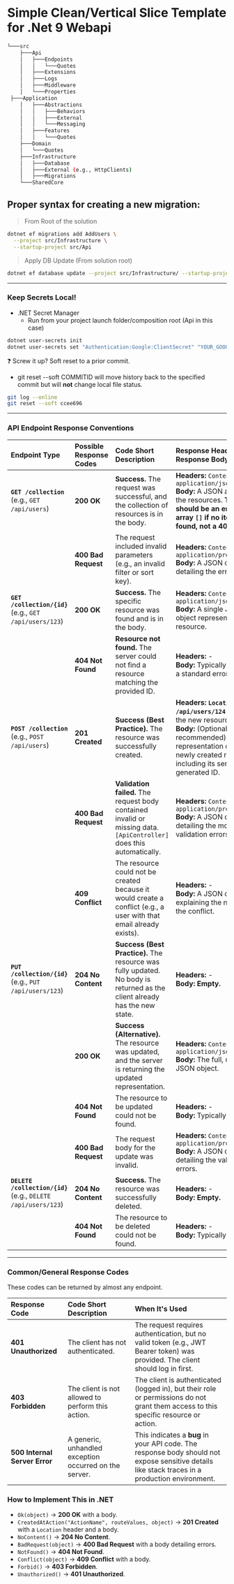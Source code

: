 
# Simple Clean/Vertical Slice Template for .Net 9 Webapi
```bash
└───src
    ├───Api
    │   ├───Endpoints
    │   │   └───Quotes
    │   ├───Extensions
    │   ├───Logs
    │   ├───Middleware
    │   └───Properties
 ├───Application
    │   ├───Abstractions
    │   │   ├───Behaviors
    │   │   ├───External
    │   │   └───Messaging
    │   ├───Features
    │   │   └───Quotes
    ├───Domain
    │   └───Quotes
    ├───Infrastructure
    │   ├───Database
    │   ├───External (e.g., HttpClients)
    │   ├───Migrations
    └───SharedCore
```


## Proper syntax for creating a new migration:
> From Root of the solution
```bash
dotnet ef migrations add AddUsers \
  --project src/Infrastructure \
  --startup-project src/Api
```
> Apply DB Update (From solution root)
```bash
dotnet ef database update --project src/Infrastructure/ --startup-project src/Api/
```
---
### Keep Secrets Local!
- .NET Secret Manager
  - Run from your project launch folder/composition root (Api in this case)
```bash
dotnet user-secrets init
dotnet user-secrets set "Authentication:Google:ClientSecret" "YOUR_GOOGLE_CLIENT_SECRET"
```

:question: Screw it up? Soft reset to a prior commit.
- git reset --soft COMMITID will move history back to the specified commit but will **not** change local file status.
```bash
git log --online
git reset --soft ccee696
```
---
### API Endpoint Response Conventions

| Endpoint Type | Possible Response Codes | Code Short Description | Response Headers & Response Body |
| :--- | :--- | :--- | :--- |
| **`GET /collection`** <br/> (e.g., `GET /api/users`) | **200 OK** | **Success.** The request was successful, and the collection of resources is in the body. | **Headers:** `Content-Type: application/json` <br/> **Body:** A JSON array of the resources. **This should be an empty array `[]` if no items are found, not a 404.** |
| | **400 Bad Request** | The request included invalid parameters (e.g., an invalid filter or sort key). | **Headers:** `Content-Type: application/problem+json` <br/> **Body:** A JSON object detailing the error. |
| **`GET /collection/{id}`** <br/> (e.g., `GET /api/users/123`) | **200 OK** | **Success.** The specific resource was found and is in the body. | **Headers:** `Content-Type: application/json` <br/> **Body:** A single JSON object representing the resource. |
| | **404 Not Found** | **Resource not found.** The server could not find a resource matching the provided ID. | **Headers:** - <br/> **Body:** Typically empty, or a standard error object. |
| **`POST /collection`** <br/> (e.g., `POST /api/users`) | **201 Created** | **Success (Best Practice).** The resource was successfully created. | **Headers:** **`Location: /api/users/124`** (URL to the new resource). <br/> **Body:** (Optional but recommended) A JSON representation of the newly created resource, including its server-generated ID. |
| | **400 Bad Request** | **Validation failed.** The request body contained invalid or missing data. `[ApiController]` does this automatically. | **Headers:** `Content-Type: application/problem+json` <br/> **Body:** A JSON object detailing the model validation errors. |
| | **409 Conflict** | The resource could not be created because it would create a conflict (e.g., a user with that email already exists). | **Headers:** - <br/> **Body:** A JSON object explaining the nature of the conflict. |
| **`PUT /collection/{id}`** <br/> (e.g., `PUT /api/users/123`) | **204 No Content** | **Success (Best Practice).** The resource was fully updated. No body is returned as the client already has the new state. | **Headers:** - <br/> **Body:** **Empty.** |
| | **200 OK** | **Success (Alternative).** The resource was updated, and the server is returning the updated representation. | **Headers:** `Content-Type: application/json` <br/> **Body:** The full, updated JSON object. |
| | **404 Not Found** | The resource to be updated could not be found. | **Headers:** - <br/> **Body:** Typically empty. |
| | **400 Bad Request** | The request body for the update was invalid. | **Headers:** `Content-Type: application/problem+json` <br/> **Body:** A JSON object detailing the validation errors. |
| **`DELETE /collection/{id}`** <br/> (e.g., `DELETE /api/users/123`) | **204 No Content** | **Success.** The resource was successfully deleted. | **Headers:** - <br/> **Body:** **Empty.** |
| | **404 Not Found** | The resource to be deleted could not be found. | **Headers:** - <br/> **Body:** Typically empty. |

---

### Common/General Response Codes

These codes can be returned by almost any endpoint.

| Response Code | Code Short Description | When It's Used |
| :--- | :--- | :--- |
| **401 Unauthorized** | The client has not authenticated. | The request requires authentication, but no valid token (e.g., JWT Bearer token) was provided. The client should log in first. |
| **403 Forbidden** | The client is not allowed to perform this action. | The client is authenticated (logged in), but their role or permissions do not grant them access to this specific resource or action. |
| **500 Internal Server Error** | A generic, unhandled exception occurred on the server. | This indicates a **bug** in your API code. The response body should not expose sensitive details like stack traces in a production environment. |

### How to Implement This in .NET

*   `Ok(object)` -> **200 OK** with a body.
*   `CreatedAtAction("ActionName", routeValues, object)` -> **201 Created** with a `Location` header and a body.
*   `NoContent()` -> **204 No Content**.
*   `BadRequest(object)` -> **400 Bad Request** with a body detailing errors.
*   `NotFound()` -> **404 Not Found**.
*   `Conflict(object)` -> **409 Conflict** with a body.
*   `Forbid()` -> **403 Forbidden**.
*   `Unauthorized()` -> **401 Unauthorized**.